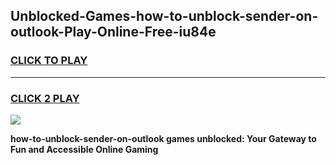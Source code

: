 
## Unblocked-Games-how-to-unblock-sender-on-outlook-Play-Online-Free-iu84e
<h3>
<a href="https://premium76.site?title=how-to-unblock-sender-on-outlook&ref=26A">CLICK TO PLAY</a></h3>
<hr>

<h3>
<a href="https://premium76.site?title=how-to-unblock-sender-on-outlook&ref=26A">CLICK 2 PLAY</a>
  
</h3>

<a href="https://premium76.site?title=how-to-unblock-sender-on-outlook&ref=26A"><img src="https://clearcache.store/games.png"></a>


**how-to-unblock-sender-on-outlook games unblocked: Your Gateway to Fun and Accessible Online Gaming**
